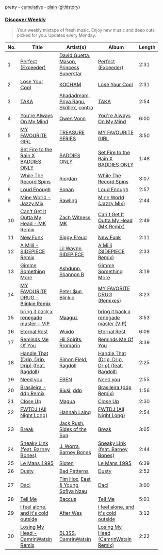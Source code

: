 pretty - [cumulative](/playlists/cumulative/Discover%20Weekly.md) - [plain](/playlists/plain/37i9dQZEVXcERLiUqU2pJX) ([githistory](https://github.githistory.xyz/vitokorn/spotify-playlist-archive/blob/master/playlists/plain/37i9dQZEVXcERLiUqU2pJX))
### [Discover Weekly](https://open.spotify.com/playlist/37i9dQZEVXcERLiUqU2pJX)

> Your weekly mixtape of fresh music. Enjoy new music and deep cuts picked for you. Updates every Monday.

| No. | Title | Artist(s) | Album | Length |
|---|---|---|---|---|
| 1 | [Perfect (Exceeder)](https://open.spotify.com/track/7jY6W92bLfnXnevTa7JKHi) | [David Guetta](https://open.spotify.com/artist/1Cs0zKBU1kc0i8ypK3B9ai), [Mason](https://open.spotify.com/artist/307erl4VjT1dZDMYpneZqd), [Princess Superstar](https://open.spotify.com/artist/7JQn9DfFTtsFTg2dFc75jM) | [Perfect (Exceeder)](https://open.spotify.com/album/2eScJnMQTMY0WYPz2MXWsp) | 2:31 |
| 2 | [Lose Your Cool](https://open.spotify.com/track/7oMEgEbDe9bEgYIgxh829R) | [KOCHAM](https://open.spotify.com/artist/07gJZgbJwBIKN2DmCn7Dqu) | [Lose Your Cool](https://open.spotify.com/album/6ds77NB4MHXhZtNMvrEXUC) | 2:31 |
| 3 | [TAKA](https://open.spotify.com/track/645e3XeVtB7QYpl3RdJBil) | [Ahadadream](https://open.spotify.com/artist/3SvsaUFZZNgVZYKrcFgzWW), [Priya Ragu](https://open.spotify.com/artist/6iZTyHbQWGzpiWoyI0zz9F), [Skrillex](https://open.spotify.com/artist/5he5w2lnU9x7JFhnwcekXX), [contra](https://open.spotify.com/artist/5VYRcaryFLFZnA5HvnRHFi) | [TAKA](https://open.spotify.com/album/7pLqwqHzVfu62xso8Dpn40) | 2:54 |
| 4 | [You're Always On My Mind](https://open.spotify.com/track/0GKcmKs2FfeBDoJbpFadgh) | [Owen Vonn](https://open.spotify.com/artist/2p0u9cJPv581v5aTp2oSky) | [You're Always On My Mind](https://open.spotify.com/album/74dBO88tQw5RYjcTeWpD0m) | 6:00 |
| 5 | [MY FAVOURITE GIRL](https://open.spotify.com/track/5dxfVIlR5q9Z9YWWGm7Yz5) | [TREASURE SERIES](https://open.spotify.com/artist/5kcocqSSO8W0rpoNjuzXU1) | [MY FAVOURITE GIRL](https://open.spotify.com/album/1OBhFQofQnUFBVvfH25o14) | 3:50 |
| 6 | [Set Fire to the Rain X BADDIES ONLY](https://open.spotify.com/track/5Doq3kvpE4Lh2tiXp51oa1) | [BADDIES ONLY](https://open.spotify.com/artist/1aRWWqUGxjgTSGQYHGZbot) | [Set Fire to the Rain X BADDIES ONLY](https://open.spotify.com/album/0iUW7ZLSxxNN8YtPnmshfZ) | 1:48 |
| 7 | [While The Record Spins](https://open.spotify.com/track/1ckOvdwaxiooVcfL0DzK9a) | [Riordan](https://open.spotify.com/artist/68rU1sdZ0HjxjEC5YnSmao) | [While The Record Spins](https://open.spotify.com/album/135CTWr4t18H7fhDpgQyHr) | 3:07 |
| 8 | [Loud Enough](https://open.spotify.com/track/2X5ktUNHXkbdMfJFWYn5tP) | [Sonan](https://open.spotify.com/artist/5qfTG0UpxeQQHzGJ3oCvSb) | [Loud Enough](https://open.spotify.com/album/5nQbBtAlFzYzeIxfF6Kj2Z) | 2:57 |
| 9 | [Mine World - Jazzy Mix](https://open.spotify.com/track/5XmyjJIWjhVaZ4IiN6a35F) | [Rawling](https://open.spotify.com/artist/3AlmtSQyTzQH1VxNF0H78J) | [Mine World (Jazzy Mix)](https://open.spotify.com/album/6Xx1tiKW0EVP61yEv5H9IL) | 2:44 |
| 10 | [Can't Get It Outta My Head - MK Remix](https://open.spotify.com/track/4J96CMQCXhY8v2hPL0iyA7) | [Zach Witness](https://open.spotify.com/artist/0u6h31HopxUAum6iOTVL17), [MK](https://open.spotify.com/artist/1yqxFtPHKcGcv6SXZNdyT9) | [Can't Get It Outta My Head (MK Remix)](https://open.spotify.com/album/6sWepbWk8756JRo1CozEvW) | 2:49 |
| 11 | [New Funk](https://open.spotify.com/track/3kxaFEHK2MgqE3uPkdAxSt) | [Siggy Freud](https://open.spotify.com/artist/7pZjmToqPVazSjSXKDoXw2) | [New Funk](https://open.spotify.com/album/1OX2PiEuCJNuNtinutNrjp) | 2:11 |
| 12 | [A Milli - SIDEPIECE Remix](https://open.spotify.com/track/7nDxeN6NDc7v3v774IXiC5) | [Lil Wayne](https://open.spotify.com/artist/55Aa2cqylxrFIXC767Z865), [SIDEPIECE](https://open.spotify.com/artist/5czbzNZZfWpyFgZyfT3Mkk) | [A Milli (SIDEPIECE Remix)](https://open.spotify.com/album/2CElE4zRNvhLHuRSqdB1pS) | 2:33 |
| 13 | [Gimme Something More](https://open.spotify.com/track/6U2TjEQHA4LRzQCpCcsM5U) | [Ashdunn](https://open.spotify.com/artist/58kIss4YzW5rUCSm9g60Yy), [Shannon B](https://open.spotify.com/artist/2e4OZPrflynzrEcDQfD0PH) | [Gimme Something More](https://open.spotify.com/album/36QEn9hj8FTTyJgAWbl5mE) | 3:19 |
| 14 | [MY FAVOURITE DRUG - Blinkie Remix](https://open.spotify.com/track/35NM95DPFYJJyKNzRFZyC0) | [Peter $un](https://open.spotify.com/artist/7cLB1w50gSrBCzcD68UMuG), [Blinkie](https://open.spotify.com/artist/0nJcDqY6ox4kHB92AuRA8j) | [MY FAVORITE DRUG (Remixes)](https://open.spotify.com/album/6bP77SrRATmyHFpZhNsXCu) | 3:23 |
| 15 | [bring it back x renegade master - VIP](https://open.spotify.com/track/4vncy0Qdq3imgW3K3cJ99e) | [Maaguz](https://open.spotify.com/artist/3pqo1sxlqliDlUKMEVJVMt) | [bring it back x renegade master (VIP)](https://open.spotify.com/album/5oOC6BkRFEbNsdAK0CroFw) | 3:53 |
| 16 | [Eternal Rest](https://open.spotify.com/track/6GLPO9kbfqKqv1QF6NBJBs) | [Wuido](https://open.spotify.com/artist/7vw1yVMZ1hLRCrH8TWvITC) | [Eternal Rest](https://open.spotify.com/album/4gV01jyxCVJl51iP5ks9Ob) | 6:06 |
| 17 | [Reminds Me Of You](https://open.spotify.com/track/4WWdzgApSRfHVfKve4DqBx) | [Hii Spirits](https://open.spotify.com/artist/64aUiYi5m6ifbMbcREcdHQ), [Rromarin](https://open.spotify.com/artist/4JEwT8UJ2ihmM7xWjrtPqP) | [Reminds Me Of You](https://open.spotify.com/album/5unDlrR3iBAqn4vC0M0sWJ) | 3:39 |
| 18 | [Handle That (Drip, Drip, Drip) (feat. Ragdoll)](https://open.spotify.com/track/3NuFKdNAk4goV2FZlfI0MZ) | [Simon Field](https://open.spotify.com/artist/2S0tj8IQ2ytFKa5HdCni57), [Ragdoll](https://open.spotify.com/artist/1b5ySdJlXoI66RZLyxKxLl) | [Handle That (Drip, Drip, Drip) (feat. Ragdoll)](https://open.spotify.com/album/79zBGpM7flYqoIIrjER5Yg) | 2:25 |
| 19 | [Need you](https://open.spotify.com/track/72ezioGJGqEEpUWMsCBeil) | [EBEN](https://open.spotify.com/artist/02J7bo06ZZ1XmSGochlWak) | [Need you](https://open.spotify.com/album/5MnrvjNLuy6hR13XJGcxxt) | 2:55 |
| 20 | [Brasileira - ddp Remix](https://open.spotify.com/track/5mhTV8AJiXiqYZYV3gfMAo) | [9iusi](https://open.spotify.com/artist/4r3taDm0QDk822Kgkb5HSF), [ddp](https://open.spotify.com/artist/0HspbEdYue08iRrGtnG0YY) | [Brasileira (ddp Remix)](https://open.spotify.com/album/6KLIuHvsFGrI4c2JUCmhUr) | 1:56 |
| 21 | [Close Up](https://open.spotify.com/track/7eb9rvatYtwEAJL1d5Er5l) | [Magua](https://open.spotify.com/artist/67KNxLIJfcRXHJJPSRamd4) | [Close Up](https://open.spotify.com/album/1lvzwtPbYVScLMVkBiryZ3) | 2:30 |
| 22 | [FWTDJ (All Night Long)](https://open.spotify.com/track/5FyugvX0og6OA1s2NUBK6L) | [Hannah Laing](https://open.spotify.com/artist/1QEd635szhierW6gzRiS1o) | [FWTDJ (All Night Long)](https://open.spotify.com/album/1u70efS1IicS42qnwzlWxC) | 2:54 |
| 23 | [Break](https://open.spotify.com/track/0Rzs8UZtGlfPVRHR0vFpjS) | [Jack Rush](https://open.spotify.com/artist/6bjnZQLPrTOmZSQ6nJ7rkj), [Sides of the Sun](https://open.spotify.com/artist/2DKXVfUseu9jhQ66Rt7Rb4) | [Break](https://open.spotify.com/album/1ThEjs3uDsOmQSM5zFkmLr) | 3:05 |
| 24 | [Sneaky Link (feat. Barney Bones)](https://open.spotify.com/track/3zULmVC0d9EUr3pofDgZGJ) | [J. Worra](https://open.spotify.com/artist/4q0N3EI67tVnAeeaXbNQIj), [Barney Bones](https://open.spotify.com/artist/7rzyYETlkvNEdxdtSUXXTV) | [Sneaky Link (feat. Barney Bones)](https://open.spotify.com/album/3MkfK7Sq6nDfiJdaOYphsg) | 2:44 |
| 25 | [Le Mans 1995](https://open.spotify.com/track/0bkmL5G8zVfAI3FMWjrYpe) | [Sixten](https://open.spotify.com/artist/270lBB4c4WBLdrzQKgrXDI) | [Le Mans 1995](https://open.spotify.com/album/38Ozv8VpWcpniExUqCRdcA) | 6:39 |
| 26 | [Dusty](https://open.spotify.com/track/1Ta0LXYkj9nRWU1Ms7359m) | [Bad Patterns](https://open.spotify.com/artist/7svnzSrXghKRXwNk7K4Le0) | [Dusty](https://open.spotify.com/album/7llKUZljQjWFU86dPAKWVq) | 2:52 |
| 27 | [Daci](https://open.spotify.com/track/0SiGyh0WSi3n20eXn7rQZo) | [Tim Hox](https://open.spotify.com/artist/64ydm7vEEBjvH4AeC1slRM), [East & Young](https://open.spotify.com/artist/1KBhxS7BNH6eVsm0Gaz5qP), [Sofiya Nzau](https://open.spotify.com/artist/5Y2FS5YbGf7yRDumzD5nY3) | [Daci](https://open.spotify.com/album/41GOg9Y3g1GMgcoMp0eDYm) | 3:00 |
| 28 | [Tell Me](https://open.spotify.com/track/4Xk0enjq3GREochcUDzLiC) | [Baccus](https://open.spotify.com/artist/1j748qGtsUgMFsBi3yl6PW) | [Tell Me](https://open.spotify.com/album/5bbEibsG6QLGQWSFoqm76D) | 5:01 |
| 29 | [i feel alone, and it's cold outside](https://open.spotify.com/track/4uC8raOxBslxb2dK8nQhy8) | [After Wes](https://open.spotify.com/artist/5hz6UPteQqCf9fHD88njIy) | [i feel alone, and it's cold outside](https://open.spotify.com/album/55P1estjqvovfwMsflB5QK) | 3:12 |
| 30 | [Losing My Head - CamrinWatsin Remix](https://open.spotify.com/track/2JI4l38QEH9Qi7OtC21H3a) | [BL3SS](https://open.spotify.com/artist/6kbR2eL4hecj3rFwGOsYsI), [CamrinWatsin](https://open.spotify.com/artist/20rKUmFZsfv9GBXiv6R9d6) | [Losing My Head (CamrinWatsin Remix)](https://open.spotify.com/album/3n6Ge7ndkkmt8h9A29sBgJ) | 2:22 |